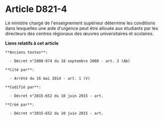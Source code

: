 # Article D821-4

Le ministre chargé de l'enseignement supérieur détermine les conditions dans lesquelles une aide d'urgence peut être allouée
aux étudiants par les directeurs des centres régionaux des œuvres universitaires et scolaires.

**Liens relatifs à cet article**

	**Anciens textes**:

	  - Décret n°2008-974 du 18 septembre 2008 - art. 3 (Ab)

	**Cité par**:

	  - Arrêté du 16 mai 2014 - art. 1 (V)

	**Codifié par**:

	  - Décret n°2015-652 du 10 juin 2015 - art.

	**Créé par**:

	  - Décret n°2015-652 du 10 juin 2015 - art.
